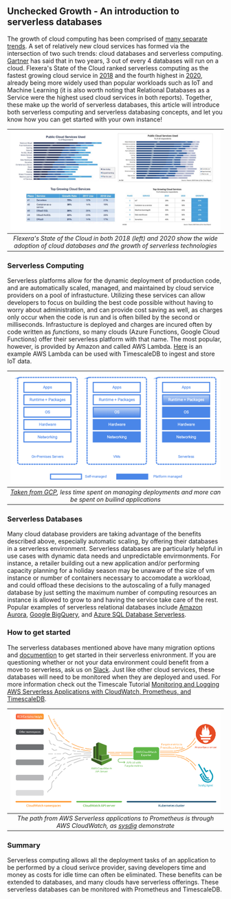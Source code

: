 ## Unchecked Growth - An introduction to serverless databases

The growth of cloud computing has been comprised of [many separate trends](https://www.forbes.com/sites/forbestechcouncil/2020/03/05/watch-out-for-these-13-cloud-computing-trends-on-the-horizon/#54cf2d0354ac). A set of relatively new cloud services has formed via the intersection of two such trends: cloud databases and serverless computing. [Gartner](https://www.gartner.com/en/newsroom/press-releases/2019-07-01-gartner-says-the-future-of-the-database-market-is-the) has said that in two years, 3 out of every 4 databases will run on a cloud. Flexera's State of the Cloud ranked serverless computing as the fastest growing cloud service in [2018](https://www.suse.com/media/report/rightscale_2018_state_of_the_cloud_report.pdf) and the fourth highest in [2020](https://info.flexera.com/SLO-CM-REPORT-State-of-the-Cloud-2020), already being more widely used than popular workloads such as IoT and Machine Learning (it is also worth noting that Relational Databases as a Service were the highest used cloud services in both reports). Together, these make up the world of serverless databases, this article will introduce both serverless computing and serverless databasing concepts, and let you know how you can get started with your own instance!

|![299769BD-38FB-491C-AC9D-82F93F00D1C7.jpeg](https://github.com/PubChimps/Timescale/blob/master/images/299769BD-38FB-491C-AC9D-82F93F00D1C7.jpeg?raw=true) |  
|:--:| 
| *Flexera's State of the Cloud in both 2018 (left) and 2020 show the wide adoption of cloud databases and the growth of serverless technologies* |

### Serverless Computing

Serverless platforms allow for the dynamic deployment of production code, and are automatically scaled, managed, and maintained by cloud service providers on a pool of infrastucture. Utilizing these services can allow developers to focus on building the best code possible without having to worry about administration, and can provide cost saving as well, as charges only occur when the code is run and is often billed by the second or milliseconds. Infrastucture is deployed and charges are incured often by code written as *functions*, so many clouds (Azure Functions, Google Cloud Functions) offer their serverless platform with that name. The most popular, however, is provided by Amazon and called AWS Lambda. [Here](https://blog.timescale.com/blog/using-aws-lambda-with-timescale-cloud-for-iot-data/) is an example AWS Lambda can be used with TimescaleDB to ingest and store IoT data.

|![78231136-1E62-444A-8B72-3779D1D1F752.png](https://github.com/PubChimps/Timescale/blob/master/images/78231136-1E62-444A-8B72-3779D1D1F752.png?raw=true) |  
|:--:| 
| *[Taken from GCP](https://medium.com/google-cloud/serverless-on-google-cloud-platform-an-introduction-with-serverless-store-demo-41992dec085), less time spent on managing deployments and more can be spent on builind applications* |

### Serverless Databases

Many cloud database providers are taking advantage of the benefits described above, especially automatic scaling, by offering their databases in a serverless environment. Serverless databases are particularly helpful in use cases with dynamic data needs and unpredictable envirmonments. For instance, a retailer building out a new application and/or performing capacity planning for a holiday season may be unaware of the size of vm instance or number of containers necessary to accomodate a workload, and could offload these decisions to the autoscaling of a fully managed database by just setting the maximum number of computing resources an instance is allowed to grow to and having the service take care of the rest. Popular examples of serverless relational databases include [Amazon Aurora](https://www.google.com/url?sa=t&rct=j&q=&esrc=s&source=web&cd=&ved=2ahUKEwiepaSLycnqAhUCWqwKHb1KCiwQFjABegQIAhAB&url=https%3A%2F%2Faws.amazon.com%2Frds%2Faurora%2Fserverless%2F&usg=AOvVaw17Gf02EzB4ixJGGYhdrF0U), [Google BigQuery](https://cloud.google.com/bigquery), and [Azure SQL Database Serverless](https://techcommunity.microsoft.com/t5/azure-sql-database/optimize-price-performance-with-compute-auto-scaling-in-azure/ba-p/966149).

### How to get started

The serverless databases mentioned above have many migration options and [documention](https://cloud.google.com/bigquery-transfer/docs) to get started in their serverless enivronment. If you are questioning whether or not your data environment could benefit from a move to serverless, ask us on [Slack](https://slack.timescale.com). Just like other cloud services, these databases will need to be monitored when they are deployed and used. For more information check out the Timescale Tutorial [Monitoring and Logging AWS Serverless Applications with CloudWatch, Prometheus, and TimescaleDB](https://github.com/PubChimps/Timescale/edit/master/README.md).

|![87364E64-A0F7-4154-B6DB-6535F83138B0.png](https://github.com/PubChimps/Timescale/blob/master/images/87364E64-A0F7-4154-B6DB-6535F83138B0.png?raw=true) |  
|:--:| 
| *The path from AWS Serverless applications to Prometheus is through AWS CloudWatch, as [sysdig](https://sysdig.com/blog/monitor-aws-fargate-prometheus/#the-rise-of-serverless) demonstrate* |

### Summary

Serverless computing allows all the deployment tasks of an application to be performed by a cloud serivce provider, saving developers time and money as costs for idle time can often be eliminated. These benefits can be extended to databases, and many clouds have serverless offerings. These serverless databases can be monitored with Prometheus and TimescaleDB.
